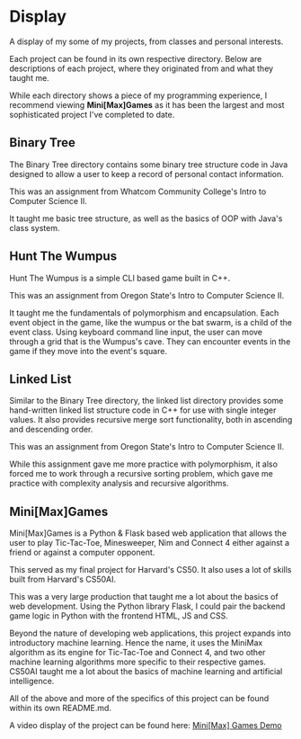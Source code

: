 # Display

A display of my some of my projects, from classes and personal interests. 

Each project can be found in its own respective directory. Below are descriptions of each project, where they originated from and what they taught me. 

While each directory shows a piece of my programming experience, I recommend viewing **Mini[Max]Games** as it has been the largest and most sophisticated project I've completed to date. 

## Binary Tree

The Binary Tree directory contains some binary tree structure code in Java designed to allow a user to keep a record of personal contact information.

This was an assignment from Whatcom Community College's Intro to Computer Science II. 

It taught me basic tree structure, as well as the basics of OOP with Java's class system. 

## Hunt The Wumpus

Hunt The Wumpus is a simple CLI based game built in C++. 

This was an assignment from Oregon State's Intro to Computer Science II. 

It taught me the fundamentals of polymorphism and encapsulation. Each event object in the game, like the wumpus or the bat swarm, is a child of the event class. Using keyboard command line input, the user can move through a grid that is the Wumpus's cave. They can encounter events in the game if they move into the event's square. 

## Linked List

Similar to the Binary Tree directory, the linked list directory provides some hand-written linked list structure code in C++ for use with single integer values. It also provides recursive merge sort functionality, both in ascending and descending order. 

This was an assignment from Oregon State's Intro to Computer Science II. 

While this assignment gave me more practice with polymorphism, it also forced me to work through a recursive sorting problem, which gave me practice with complexity analysis and recursive algorithms. 

## Mini[Max]Games

Mini[Max]Games is a Python & Flask based web application that allows the user to play Tic-Tac-Toe, Minesweeper, Nim and Connect 4 either against a friend or against a computer opponent. 

This served as my final project for Harvard's CS50. It also uses a lot of skills built from Harvard's CS50AI. 

This was a very large production that taught me a lot about the basics of web development. Using the Python library Flask, I could pair the backend game logic in Python with the frontend HTML, JS and CSS. 

Beyond the nature of developing web applications, this project expands into introductory machine learning. Hence the name, it uses the MiniMax algorithm as its engine for Tic-Tac-Toe and Connect 4, and two other machine learning algorithms more specific to their respective games. CS50AI taught me a lot about the basics of machine learning and artificial intelligence. 

All of the above and more of the specifics of this project can be found within its own README.md. 

A video display of the project can be found here: [Mini[Max] Games Demo](https://youtu.be/8d7yMM4DuRA)


